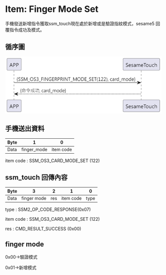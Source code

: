 # Item: Finger Mode Set

手機發送新增指令獲取ssm_touch現在處於新增或是驗證指紋模式，sesame5 回覆指令成功及模式。

## 循序圖

<p align="left" >
  <img src="../src/finger_mode_set/finger_mode_set.png" alt="" title="">
</p>

## 手機送出資料

| Byte |      1      |     0     |
|------|:-----------:|:---------:|
| Data | finger_mode | item code |

item code : SSM_OS3_CARD_MODE_SET (122)

## ssm_touch 回傳內容

| Byte |      3      |  2  |     1     |  0   |
|------|:-----------:|:---:|:---------:|:----:|
| Data | finger mode | res | item code | type |

type : SSM2_OP_CODE_RESPONSE(0x07)

item code : SSM_OS3_CARD_MODE_SET (122)

res : CMD_RESULT_SUCCESS (0x00)

## finger mode

0x00->驗證模式

0x01->新增模式
